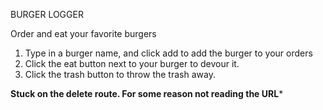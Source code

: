 BURGER LOGGER

Order and eat your favorite burgers

1. Type in a burger name, and click add to add the burger to your orders
2. Click the eat button next to your burger to devour it.
3. Click the trash button to throw the trash away.

******Stuck on the delete route. For some reason not reading the URL*******
